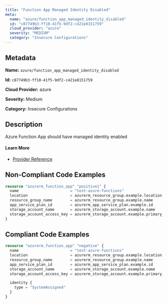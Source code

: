 ```yaml
---
title: "Function App Managed Identity Disabled"
meta:
  name: "azure/function_app_managed_identity_disabled"
  id: "c87749b3-ff10-41f5-9df2-c421e8151759"
  cloud_provider: "azure"
  severity: "MEDIUM"
  category: "Insecure Configurations"
---
```


## Metadata
**Name:** `azure/function_app_managed_identity_disabled`

**Id:** `c87749b3-ff10-41f5-9df2-c421e8151759`

**Cloud Provider:** azure

**Severity:** Medium

**Category:** Insecure Configurations

## Description
Azure Function App should have managed identity enabled

#### Learn More

 - [Provider Reference](https://registry.terraform.io/providers/hashicorp/azurerm/latest/docs/resources/function_app#identity)

## Non-Compliant Code Examples
```terraform
resource "azurerm_function_app" "positive1" {
  name                       = "test-azure-functions"
  location                   = azurerm_resource_group.example.location
  resource_group_name        = azurerm_resource_group.example.name
  app_service_plan_id        = azurerm_app_service_plan.example.id
  storage_account_name       = azurerm_storage_account.example.name
  storage_account_access_key = azurerm_storage_account.example.primary_access_key
}

```

## Compliant Code Examples
```terraform
resource "azurerm_function_app" "negative" {
  name                       = "test-azure-functions"
  location                   = azurerm_resource_group.example.location
  resource_group_name        = azurerm_resource_group.example.name
  app_service_plan_id        = azurerm_app_service_plan.example.id
  storage_account_name       = azurerm_storage_account.example.name
  storage_account_access_key = azurerm_storage_account.example.primary_access_key

  identity {
    type = "SystemAssigned"
  }
}

```